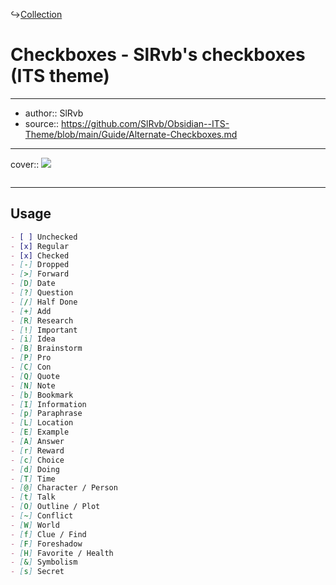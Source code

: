 ↪[Collection](Collection.md)

# Checkboxes - SlRvb's checkboxes (ITS theme)

---

- author:: SlRvb
- source:: https://github.com/SlRvb/Obsidian--ITS-Theme/blob/main/Guide/Alternate-Checkboxes.md

---

cover:: ![](https://i.imgur.com/LiMKSfo.png)

```css

```

---

## Usage

```md
- [ ] Unchecked
- [x] Regular
- [x] Checked
- [-] Dropped
- [>] Forward
- [D] Date
- [?] Question
- [/] Half Done
- [+] Add
- [R] Research
- [!] Important
- [i] Idea
- [B] Brainstorm
- [P] Pro
- [C] Con
- [Q] Quote
- [N] Note
- [b] Bookmark
- [I] Information
- [p] Paraphrase
- [L] Location
- [E] Example
- [A] Answer
- [r] Reward
- [c] Choice
- [d] Doing
- [T] Time
- [@] Character / Person
- [t] Talk
- [O] Outline / Plot
- [~] Conflict
- [W] World
- [f] Clue / Find
- [F] Foreshadow
- [H] Favorite / Health
- [&] Symbolism
- [s] Secret
```
